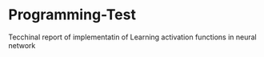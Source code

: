 # Programming-Test
Tecchinal report of implementatin of Learning activation functions in neural network
